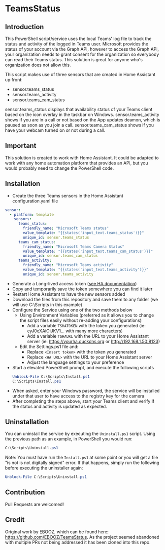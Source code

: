 # TeamsStatus

## Introduction
This PowerShell script/service uses the local Teams' log file to track the status and activity of the logged in Teams user.
Microsoft provides the status of your account via the Graph API, however to access the Graph API, your organization needs to grant consent for the organization so everybody can read their Teams status.
This solution is great for anyone who's organization does not allow this.

This script makes use of three sensors that are created in Home Assistant up front:

* sensor.teams_status
* sensor.teams_activity
* sensor.teams_cam_status

sensor.teams_status displays that availability status of your Teams client based on the icon overlay in the taskbar on Windows. 
sensor.teams_activity shows if you are in a call or not based on the App updates deamon, which is paused as soon as you join a call.
sensor.teams_cam_status shows if you have your webcam turned on or not during a call.

## Important
This solution is created to work with Home Assistant. 
It could be adapted to work with any home automation platform that provides an API, but you would probably need to change the PowerShell code.

## Installation
* Create the three Teams sensors in the Home Assistant configuration.yaml file

```yaml
sensor:
  - platform: template
    sensors:
      teams_status: 
        friendly_name: "Microsoft Teams status"
        value_template: "{{states('input_text.teams_status')}}"
        unique_id: sensor.teams_status
      teams_cam_status:
        friendly_name: "Microsoft Teams Camera Status"
        value_template: "{{states('input_text.teams_cam_status')}}"
        unique_id: sensor.teams_cam_status        
      teams_activity:
        friendly_name: "Microsoft Teams activity"
        value_template: "{{states('input_text.teams_activity')}}"
        unique_id: sensor.teams_activity
```

* Generate a Long-lived access token ([see HA documentation](https://developers.home-assistant.io/docs/auth_api/#long-lived-access-token))
* Copy and temporarily save the token somewhere you can find it later
* Restart Home Assistant to have the new sensors added
* Download the files from this repository and save them to any folder (we will use C:\Scripts in this example)
* Configure the Service using one of the two methods below
  * Using Environment Variables (preferred as it allows you to change the script files easily without re-adding your configurations)
    * Add a variable `TSHATOKEN` with the token you generated (ie: eyJ0eXAiOiJKV1... with many more characters)
    * Add a variable `TSHAURL` with the URL to your Home Assistant server (ie: https://yourha.duckdns.org or http://192.168.1.50:8123)
  * Edit the Settings.ps1 file and:
    * Replace `<Insert token>` with the token you generated
    * Replace `<HA URL>` with the URL to your Home Assistant server
    * Adjust the language settings to your preference
* Start a elevated PowerShell prompt, and execute the following scripts
  ```powershell
  Unblock-File C:\Scripts\Install.ps1
  C:\Scripts\Install.ps1
  ```
* When asked, enter your Windows password, the service will be installed under that user to have access to the registry key for the camera
* After completing the steps above, start your Teams client and verify if the status and activity is updated as expected.
  
## Uninstallation
You can uninstall the service by executing the `Uninstall.ps1` script.
Using the previous path as an example, in PowerShell you would run:
  ```powershell
  C:\Scripts\Uninstall.ps1
  ```
Note: You must have run the `Install.ps1` at some point or you will get a file "is not is not digitally signed" error.
If that happens, simply run the following before executing the uninstaller again:
  ```powershell
  Unblock-File C:\Scripts\Uninstall.ps1
  ```

## Contribution
Pull Requests are welcomed!

## Credit
Original work by EBOOZ, which can be found here: https://github.com/EBOOZ/TeamsStatus.
As the project seemed abandoned with multiple PRs not being addressed it has been cloned into this repo.
